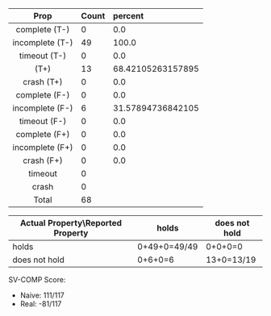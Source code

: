
| Prop | Count | percent |
|:----:|:------|:--|
|complete   (T-)|0| 0.0 |
|incomplete (T-)|49|100.0 |
|timeout    (T-)|0|0.0 |
|           (T+)|13|68.42105263157895 |
|crash      (T+)|0|0.0 |
|complete   (F-)|0|0.0 |
|incomplete (F-)|6|31.57894736842105 |
|timeout    (F-)|0|0.0 |
|complete   (F+)|0|0.0 |
|incomplete (F+)|0|0.0 |
|crash      (F+)|0|0.0 |
|timeout        |0| |
|crash          |0| |
|Total          |68| |

| Actual Property\Reported Property | holds | does not hold |
|------------------------------------|-------|---------------|
| holds | 0+49+0=49/49 | 0+0+0=0 |
| does not hold | 0+6+0=6 | 13+0=13/19 |

SV-COMP Score:

* Naive: 111/117
* Real: -81/117

